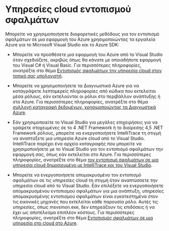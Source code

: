 <properties 
   pageTitle="Εντοπισμός σφαλμάτων υπηρεσίες Azure Cloud | Microsoft Azure"
   description="Υπηρεσίες Azure Cloud εντοπισμού σφαλμάτων"
   services="visual-studio-online"
   documentationCenter="n/a"
   authors="TomArcher"
   manager="douge"
   editor="" />
<tags 
   ms.service="visual-studio-online"
   ms.devlang="multiple"
   ms.topic="article"
   ms.tgt_pltfrm="multiple"
   ms.workload="na"
   ms.date="08/15/2016"
   ms.author="tarcher" />

# <a name="debugging-cloud-services"></a>Υπηρεσίες cloud εντοπισμού σφαλμάτων

Μπορείτε να χρησιμοποιήσετε διαφορετικές μεθόδους για τον εντοπισμό σφαλμάτων σε μια εφαρμογή του Azure χρησιμοποιώντας τα εργαλεία Azure για το Microsoft Visual Studio και το Azure SDK:

- Μπορείτε να προσθέσετε μια εφαρμογή του Azure από το Visual Studio όταν σχεδιάζετε, ακριβώς όπως θα κάνατε με οποιαδήποτε εφαρμογή του Visual C# ή Visual Basic. Για περισσότερες πληροφορίες, ανατρέξτε στο θέμα [Εντοπισμός σφαλμάτων την υπηρεσία cloud στον τοπικό σας υπολογιστή](vs-azure-tools-debug-cloud-services-virtual-machines.md#debug-your-cloud-service-on-your-local-computer).

- Μπορείτε να χρησιμοποιήσετε τα Διαγνωστικά Azure για να καταγράψετε λεπτομερείς πληροφορίες από κώδικα που εκτελείται μέσα ρόλους, εάν εκτελούνται οι ρόλοι στο περιβάλλον ανάπτυξης ή στο Azure. Για περισσότερες πληροφορίες, ανατρέξτε στο θέμα [συλλογή καταγραφή δεδομένων, χρησιμοποιώντας τα Διαγνωστικά Azure](http://go.microsoft.com/fwlink/p/?LinkId=400450).

- Εάν χρησιμοποιείτε το Visual Studio για μεγάλες επιχειρήσεις για να γράψετε στοχευμένες σε το 4 .NET Framework ή το διαίρεσης 4,5 .NET Framework ρόλους, μπορείτε να ενεργοποιήσετε IntelliTrace τη στιγμή να αναπτύξετε μια υπηρεσία Azure cloud από το Visual Studio. IntelliTrace παρέχει ένα αρχείο καταγραφής που μπορείτε να χρησιμοποιήσετε με το Visual Studio για τον εντοπισμό σφαλμάτων την εφαρμογή σας, όπως εάν εκτελείται στο Azure. Για περισσότερες πληροφορίες, ανατρέξτε στο θέμα [τον εντοπισμό σφαλμάτων σε μια υπηρεσία cloud δημοσιευμένο με IntelliTrace και του Visual Studio]( http://go.microsoft.com/fwlink/p/?LinkId=623016).

- Μπορείτε να ενεργοποιήσετε απομακρυσμένο τον εντοπισμό σφαλμάτων σε τις υπηρεσίες cloud τη στιγμή όταν αναπτύσσετε την υπηρεσία cloud από το Visual Studio. Εάν επιλέξετε να ενεργοποιήσετε απομακρυσμένου εντοπισμού σφαλμάτων για μια ανάπτυξη, υπηρεσίες απομακρυσμένης εντοπισμού σφαλμάτων είναι εγκατεστημένα στον τις εικονικές μηχανές που εκτελείται κάθε παρουσία ρόλο. Αυτές τις υπηρεσίες, όπως msvsmon.exe, δεν επηρεάζουν τις επιδόσεις ή να έχει ως αποτέλεσμα επιπλέον κόστους. Για περισσότερες πληροφορίες, ανατρέξτε στο θέμα [Εντοπισμός σφαλμάτων σε μια υπηρεσία στο cloud στο Azure](vs-azure-tools-debug-cloud-services-virtual-machines.md#debug-a-cloud-service-in-azure).



